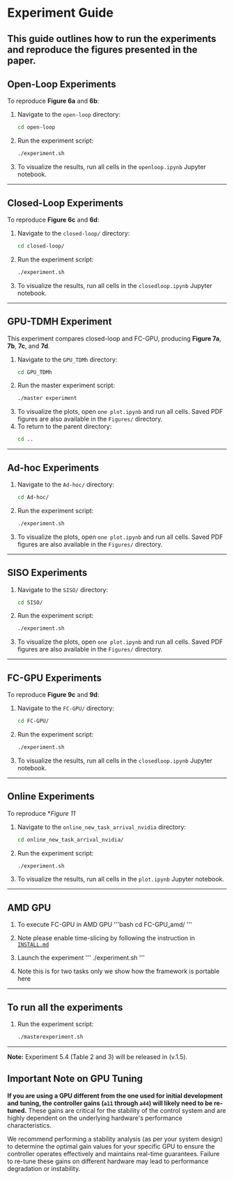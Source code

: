 # Experiment Guide

This guide outlines how to run the experiments and reproduce the figures presented in the paper.
-----
## Open-Loop Experiments

To reproduce **Figure 6a** and **6b**:

1.  Navigate to the `open-loop` directory:
    ```bash
    cd open-loop
    ```
2.  Run the experiment script:
    ```bash
    ./experiment.sh
    ```
3.  To visualize the results, run all cells in the `openloop.ipynb` Jupyter notebook.

-----

## Closed-Loop Experiments

To reproduce **Figure 6c** and **6d**:

1.  Navigate to the `closed-loop/` directory:
    ```bash
    cd closed-loop/
    ```
2.  Run the experiment script:
    ```bash
    ./experiment.sh
    ```
3.  To visualize the results, run all cells in the `closedloop.ipynb` Jupyter notebook.

-----



## GPU-TDMH Experiment

This experiment compares closed-loop and FC-GPU, producing **Figure 7a**, **7b**, **7c**, and **7d**.

1.  Navigate to the `GPU_TDMh` directory:
    ```bash
    cd GPU_TDMh
    ```
2.  Run the master experiment script:
    ```bash
    ./master experiment
    ```
3.  To visualize the plots, open `one plot.ipynb` and run all cells. Saved PDF figures are also available in the `Figures/` directory.
4.  To return to the parent directory:
    ```bash
    cd ..
    ```

-----

## Ad-hoc Experiments

1.  Navigate to the `Ad-hoc/` directory:
    ```bash
    cd Ad-hoc/
    ```
2.  Run the experiment script:
    ```bash
    ./experiment.sh
    ```
3.  To visualize the plots, open `one plot.ipynb` and run all cells. Saved PDF figures are also available in the `Figures/` directory.

-----

## SISO Experiments

1.  Navigate to the `SISO/` directory:
    ```bash
    cd SISO/
    ```
2.  Run the experiment script:
    ```bash
    ./experiment.sh
    ```
3.  To visualize the plots, open `one plot.ipynb` and run all cells. Saved PDF figures are also available in the `Figures/` directory.

-----

## FC-GPU Experiments

To reproduce **Figure 9c** and **9d**:

1.  Navigate to the `FC-GPU/` directory:
    ```bash
    cd FC-GPU/
    ```
2.  Run the experiment script:
    ```bash
    ./experiment.sh
    ```
3.  To visualize the results, run all cells in the `closedloop.ipynb` Jupyter notebook.

-----


## Online Experiments

To reproduce **Figure 11*

1.  Navigate to the `online_new_task_arrival_nvidia` directory:
    ```bash
    cd online_new_task_arrival_nvidia/
    ```
2.  Run the experiment script:
    ```bash
    ./experiment.sh
    ```
3.  To visualize the results, run all cells in the `plot.ipynb` Jupyter notebook.

-----

## AMD GPU
1. To execute FC-GPU in AMD GPU
    '''bash
    cd FC-GPU_amd/
    '''
2. Note please enable time-slicing by following the instruction in [`INSTALL.md`](../INSTALL.md)

3. Launch the experiment 
    '''
    ./experiment.sh
    '''
4. Note this is for two tasks only we show how the framework is portable here

-----


## To run all the experiments


1.  Run the experiment script:
    ```bash
    ./masterexperiment.sh
    ```
-----


**Note:** Experiment 5.4 (Table 2 and 3) will be released in (v.1.5).


## Important Note on GPU Tuning

**If you are using a GPU different from the one used for initial development and tuning, the controller gains (`a11` through `a44`) will likely need to be re-tuned.** These gains are critical for the stability of the control system and are highly dependent on the underlying hardware's performance characteristics.

We recommend performing a stability analysis (as per your system design) to determine the optimal gain values for your specific GPU to ensure the controller operates effectively and maintains real-time guarantees. Failure to re-tune these gains on different hardware may lead to performance degradation or instability.
